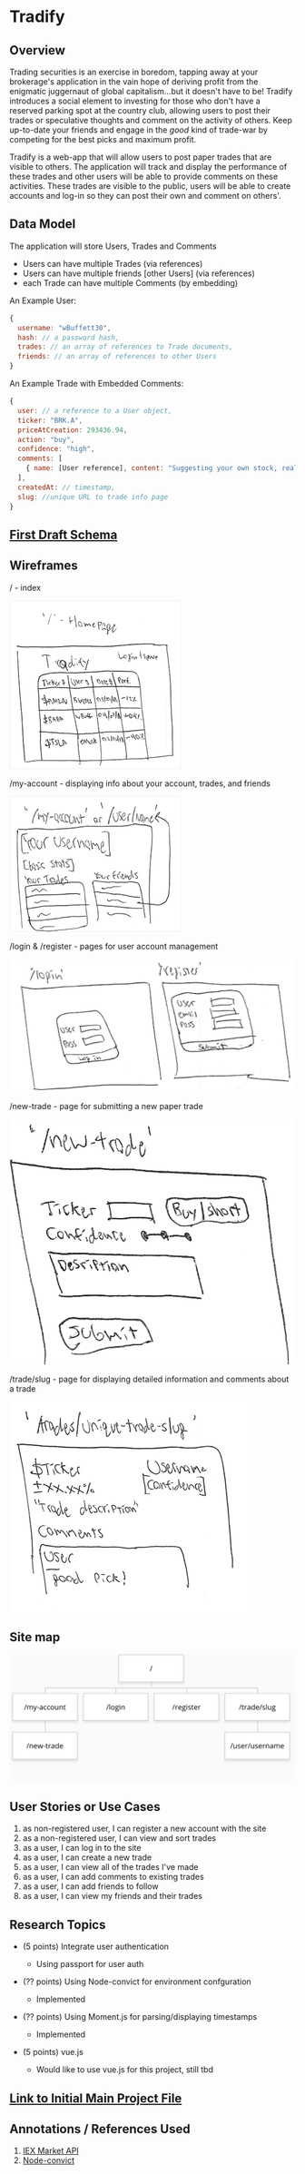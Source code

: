 
# Tradify

## Overview

Trading securities is an exercise in boredom, tapping away at your brokerage's application in the vain hope of deriving profit from the enigmatic juggernaut of global capitalism...but it doesn't have to be! Tradify introduces a social element to investing for those who don't have a reserved parking spot at the country club, allowing users to post their trades or speculative thoughts and comment on the activity of others. Keep up-to-date your friends and engage in the *good* kind of trade-war by competing for the best picks and maximum profit.

Tradify is a web-app that will allow users to post paper trades that are visible to others. The application will track and display the performance of these trades and other users will be able to provide comments on these activities. These trades are visible to the public, users will be able to create accounts and log-in so they can post their own and comment on others'.


## Data Model


The application will store Users, Trades and Comments

* Users can have multiple Trades (via references)
* Users can have multiple friends [other Users] (via references)
* each Trade can have multiple Comments (by embedding)

An Example User:

```javascript
{
  username: "wBuffett30",
  hash: // a password hash,
  trades: // an array of references to Trade documents,
  friends: // an array of references to other Users
}
```

An Example Trade with Embedded Comments:

```javascript
{
  user: // a reference to a User object,
  ticker: "BRK.A",
  priceAtCreation: 293436.94,
  action: "buy",
  confidence: "high",
  comments: [
    { name: [User reference], content: "Suggesting your own stock, really?"}
  ],
  createdAt: // timestamp,
  slug: //unique URL to trade info page
}
```


## [First Draft Schema](src/db.js)

## Wireframes

/ - index

![index](documentation/homepage-wireframe.png)

/my-account - displaying info about your account, trades, and friends

![my-account](documentation/account-page-wireframe.png)

/login & /register - pages for user account management

![login-register](documentation/login-register-wireframe.png)

/new-trade - page for submitting a new paper trade

![new-trade](documentation/new-trade-wireframe.png)

/trade/slug - page for displaying detailed information and comments about a trade

![trade-info](documentation/detailed-trade-wireframe.png)


## Site map

![sitemap](documentation/sitemap.png)

## User Stories or Use Cases

1. as non-registered user, I can register a new account with the site
2. as a non-registered user, I can view and sort trades
3. as a user, I can log in to the site
4. as a user, I can create a new trade
5. as a user, I can view all of the trades I've made
6. as a user, I can add comments to existing trades
7. as a user, I can add friends to follow
8. as a user, I can view my friends and their trades

## Research Topics

* (5 points) Integrate user authentication
    * Using passport for user auth

* (?? points) Using Node-convict for environment confguration
    * Implemented

* (?? points) Using Moment.js for parsing/displaying timestamps
    * Implemented

* (5 points) vue.js
    * Would like to use vue.js for this project, still tbd


## [Link to Initial Main Project File](src/app.js)


## Annotations / References Used

1. [IEX Market API](https://iextrading.com/developer/docs/)
2. [Node-convict](https://github.com/mozilla/node-convict/blob/master/README.md)
